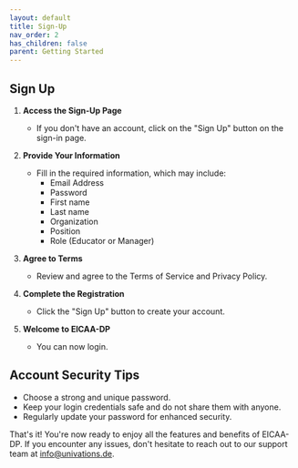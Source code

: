 ```yaml
---
layout: default
title: Sign-Up
nav_order: 2
has_children: false
parent: Getting Started
---
```

## Sign Up

1. **Access the Sign-Up Page**

   - If you don't have an account, click on the "Sign Up" button on the sign-in page.
2. **Provide Your Information**

   - Fill in the required information, which may include:
     - Email Address
     - Password
     - First name
     - Last name
     - Organization
     - Position
     - Role (Educator or Manager)
3. **Agree to Terms**

   - Review and agree to the Terms of Service and Privacy Policy.
4. **Complete the Registration**

   - Click the "Sign Up" button to create your account.
5. **Welcome to EICAA-DP**

   - You can now login.

## Account Security Tips

- Choose a strong and unique password.
- Keep your login credentials safe and do not share them with anyone.
- Regularly update your password for enhanced security.

That's it! You're now ready to enjoy all the features and benefits of EICAA-DP. If you encounter any issues, don't hesitate to reach out to our support team at [info@univations.de](mailto:info@univations.de).
